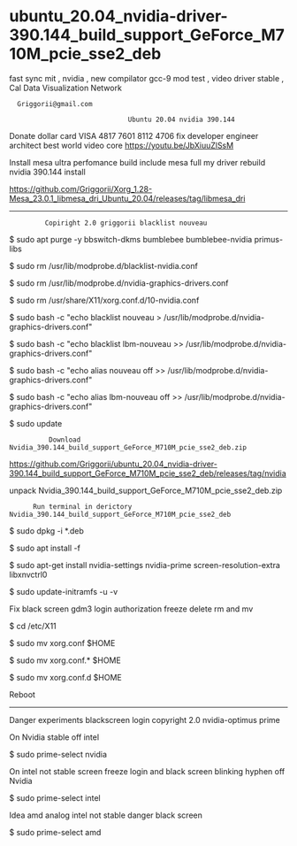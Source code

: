 # ubuntu_20.04_nvidia-driver-390.144_build_support_GeForce_M710M_pcie_sse2_deb
fast sync mit , nvidia , new compilator gcc-9 mod test , video driver stable , Cal Data Visualization Network

      Griggorii@gmail.com

                                  Ubuntu 20.04 nvidia 390.144

Donate dollar card VISA 4817 7601 8112 4706 fix developer engineer architect best world video core https://youtu.be/JbXiuuZlSsM

Install mesa ultra perfomance build include mesa full my driver rebuild nvidia 390.144 install 

https://github.com/Griggorii/Xorg_1.28-Mesa_23.0.1_libmesa_dri_Ubuntu_20.04/releases/tag/libmesa_dri

______________________________________________________________________________

             Copiright 2.0 griggorii blacklist nouveau
             
$ sudo apt purge -y bbswitch-dkms bumblebee bumblebee-nvidia primus-libs             

$ sudo rm /usr/lib/modprobe.d/blacklist-nvidia.conf

$ sudo rm /usr/lib/modprobe.d/nvidia-graphics-drivers.conf

$ sudo rm /usr/share/X11/xorg.conf.d/10-nvidia.conf

$ sudo bash -c "echo blacklist nouveau > /usr/lib/modprobe.d/nvidia-graphics-drivers.conf"

$ sudo bash -c "echo blacklist lbm-nouveau >> /usr/lib/modprobe.d/nvidia-graphics-drivers.conf"

$ sudo bash -c "echo alias nouveau off >> /usr/lib/modprobe.d/nvidia-graphics-drivers.conf"

$ sudo bash -c "echo alias lbm-nouveau off >> /usr/lib/modprobe.d/nvidia-graphics-drivers.conf"

$ sudo update

              Download Nvidia_390.144_build_support_GeForce_M710M_pcie_sse2_deb.zip

https://github.com/Griggorii/ubuntu_20.04_nvidia-driver-390.144_build_support_GeForce_M710M_pcie_sse2_deb/releases/tag/nvidia

unpack Nvidia_390.144_build_support_GeForce_M710M_pcie_sse2_deb.zip

          Run terminal in derictory Nvidia_390.144_build_support_GeForce_M710M_pcie_sse2_deb

$ sudo dpkg  -i *.deb

$ sudo apt install -f

$ sudo apt-get install nvidia-settings nvidia-prime screen-resolution-extra libxnvctrl0

$ sudo update-initramfs -u -v

Fix black screen gdm3 login authorization freeze delete rm and mv

$ cd /etc/X11 

$ sudo mv xorg.conf $HOME

$ sudo mv xorg.conf.* $HOME

$ sudo mv xorg.conf.d $HOME

Reboot

_________________________________________________________________________________________

Danger experiments blackscreen login copyright 2.0 nvidia-optimus prime

On Nvidia stable off intel

$ sudo prime-select nvidia

On intel not stable screen freeze login and black screen blinking hyphen off Nvidia

$ sudo prime-select intel

Idea amd analog intel not stable danger black screen

$ sudo prime-select amd

